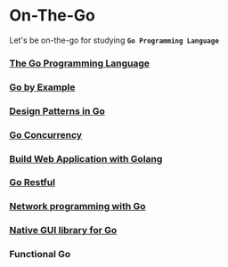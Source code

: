 # On-The-Go
Let's be on-the-go for studying **`Go Programming Language`**

### [The Go Programming Language](http://www.gopl.io/)

### [Go by Example](https://gobyexample.com/)

### [Design Patterns in Go](https://github.com/monochromegane/go_design_pattern)

### [Go Concurrency](https://projects.felixlab.io/diffusion/GCY/)

### [Build Web Application with Golang](https://astaxie.gitbooks.io/build-web-application-with-golang/content/en/index.html)

### [Go Restful](https://github.com/emicklei/go-restful)

### [Network programming with Go](https://jan.newmarch.name/go/)

### [Native GUI library for Go](https://github.com/andlabs/ui)

### Functional Go

